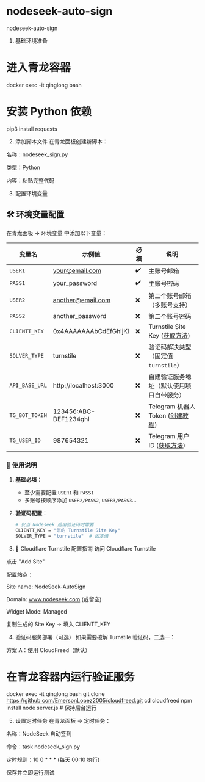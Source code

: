 # nodeseek-auto-sign
nodeseek-auto-sign
1. 基础环境准备
# 进入青龙容器
docker exec -it qinglong bash
# 安装 Python 依赖
pip3 install requests

2. 添加脚本文件
在青龙面板创建新脚本：

名称：nodeseek_sign.py

类型：Python

内容：粘贴完整代码

3. 配置环境变量
## 🛠️ 环境变量配置

在青龙面板 → 环境变量 中添加以下变量：

| 变量名          | 示例值                  | 必填 | 说明                                                                 |
|-----------------|-------------------------|------|----------------------------------------------------------------------|
| `USER1`         | your@email.com          | ✔️   | 主账号邮箱                                                           |
| `PASS1`         | your_password           | ✔️   | 主账号密码                                                           |
| `USER2`         | another@email.com       | ❌   | 第二个账号邮箱（多账号支持）                                         |
| `PASS2`         | another_password        | ❌   | 第二个账号密码                                                       |
| `CLIENTT_KEY`   | 0x4AAAAAAAbCdEfGhIjKl   | ❌   | Turnstile Site Key ([获取方法](#cloudflare-turnstile-配置指南))      |
| `SOLVER_TYPE`   | turnstile               | ❌   | 验证码解决类型（固定值 `turnstile`）                                 |
| `API_BASE_URL`  | http://localhost:3000   | ❌   | 自建验证服务地址（默认使用项目自带服务）                             |
| `TG_BOT_TOKEN`  | 123456:ABC-DEF1234ghI   | ❌   | Telegram 机器人 Token ([创建教程](https://core.telegram.org/bots)) |
| `TG_USER_ID`    | 987654321               | ❌   | Telegram 用户 ID ([获取方法](https://t.me/userinfobot))            |

### 📌 使用说明

1. **基础必填**：
   - 至少需要配置 `USER1` 和 `PASS1`
   - 多账号按顺序添加 `USER2/PASS2`, `USER3/PASS3`...

2. **验证码配置**：
   ```bash
   # 仅当 Nodeseek 启用验证码时需要
   CLIENTT_KEY = "您的 Turnstile Site Key"
   SOLVER_TYPE = "turnstile"  # 固定值

3. 🔧 Cloudflare Turnstile 配置指南
访问 Cloudflare Turnstile

点击 "Add Site"

配置站点：

Site name: NodeSeek-AutoSign

Domain: www.nodeseek.com (或留空)

Widget Mode: Managed

复制生成的 Site Key → 填入 CLIENTT_KEY

4. 验证码服务部署（可选）
如果需要破解 Turnstile 验证码，二选一：

方案 A：使用 CloudFreed（默认）
# 在青龙容器内运行验证服务
docker exec -it qinglong bash
git clone https://github.com/EmersonLopez2005/cloudfreed.git
cd cloudfreed
npm install
node server.js  # 保持后台运行

5. 设置定时任务
在青龙面板 → 定时任务：

名称：NodeSeek 自动签到

命令：task nodeseek_sign.py

定时规则：10 0 * * * (每天 00:10 执行)

保存并立即运行测试
